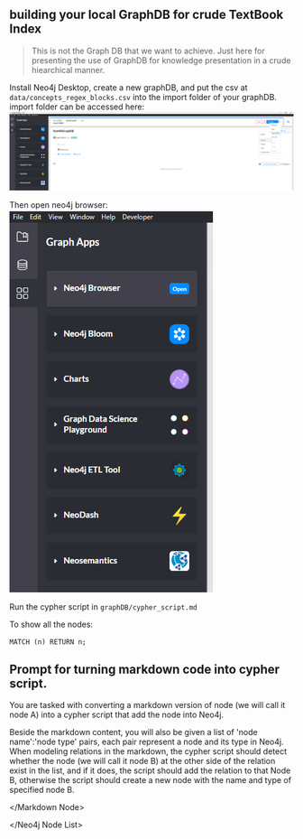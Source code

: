 ## building your local GraphDB for crude TextBook Index
> This is not the Graph DB that we want to achieve. Just here for presenting the use of GraphDB for knowledge presentation in a crude hiearchical manner.

Install Neo4j Desktop, create a new graphDB, 
and put the csv at `data/concepts_regex_blocks.csv` into the import folder of your graphDB.
import folder can be accessed here: ![alt text](image.png)

Then open neo4j browser: ![alt text](image-1.png)

Run the cypher script in `graphDB/cypher_script.md`

To show all the nodes:
```cypher
MATCH (n) RETURN n;
```


## Prompt for turning markdown code into cypher script.
You are tasked with converting a markdown version of node (we will call it node A) into a cypher script that add the node into Neo4j.

Beside the markdown content, you will also be given a list of 'node name':'node type' pairs, each pair represent a node and its type in Neo4j. When modeling relations in the markdown, the cypher script should detect whether the node (we will call it node B) at the other side of the relation exist in the list, and if it does, the script should add the relation to that Node B, otherwise the script should create a new node with the name and type of specified node B.

<Markdown Node>

</Markdown Node>

<Neo4j Node List>

</Neo4j Node List>


